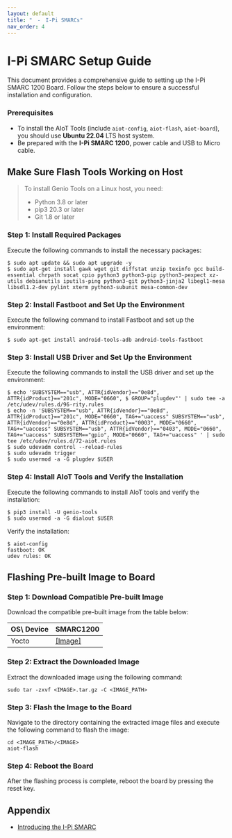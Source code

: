 ```yaml
---
layout: default
title: "　-　I-Pi SMARCs"
nav_order: 4
---
```


# I-Pi SMARC Setup Guide

This document provides a comprehensive guide to setting up the I-Pi SMARC 1200 Board. Follow the steps below to ensure a successful installation and configuration.

### Prerequisites

* To install the AIoT Tools (include `aiot-config`, `aiot-flash`, `aiot-board`), you should use **Ubuntu 22.04** LTS host system.
* Be prepared with the **I-Pi SMARC 1200**, power cable and USB to Micro cable.


## Make Sure Flash Tools Working on Host

> To install Genio Tools on a Linux host, you need:
> * Python 3.8 or later
> * pip3 20.3 or later
> * Git 1.8 or later

### Step 1: Install Required Packages
Execute the following commands to install the necessary packages:

  ```
  $ sudo apt update && sudo apt upgrade -y
  $ sudo apt-get install gawk wget git diffstat unzip texinfo gcc build-essential chrpath socat cpio python3 python3-pip python3-pexpect xz-utils debianutils iputils-ping python3-git python3-jinja2 libegl1-mesa libsdl1.2-dev pylint xterm python3-subunit mesa-common-dev
  ```

### Step 2: Install Fastboot and Set Up the Environment
Execute the following command to install Fastboot and set up the environment:

  ```
  $ sudo apt-get install android-tools-adb android-tools-fastboot
  ```

### Step 3: Install USB Driver and Set Up the Environment
Execute the following commands to install the USB driver and set up the environment:

  ```
  $ echo 'SUBSYSTEM=="usb", ATTR{idVendor}=="0e8d", ATTR{idProduct}=="201c", MODE="0660", $ GROUP="plugdev"' | sudo tee -a /etc/udev/rules.d/96-rity.rules
  $ echo -n 'SUBSYSTEM=="usb", ATTR{idVendor}=="0e8d", ATTR{idProduct}=="201c", MODE="0660", TAG+="uaccess" SUBSYSTEM=="usb", ATTR{idVendor}=="0e8d", ATTR{idProduct}=="0003", MODE="0660", TAG+="uaccess" SUBSYSTEM=="usb", ATTR{idVendor}=="0403", MODE="0660", TAG+="uaccess" SUBSYSTEM=="gpio", MODE="0660", TAG+="uaccess" ' | sudo tee /etc/udev/rules.d/72-aiot.rules
  $ sudo udevadm control --reload-rules
  $ sudo udevadm trigger
  $ sudo usermod -a -G plugdev $USER
  ```

### Step 4: Install AIoT Tools and Verify the Installation
Execute the following commands to install AIoT tools and verify the installation:

  ```
  $ pip3 install -U genio-tools
  $ sudo usermod -a -G dialout $USER
  ```

Verify the installation:

  ```
  $ aiot-config
  fastboot: OK
  udev rules: OK
  ```

## Flashing Pre-built Image to Board

### Step 1: Download Compatible Pre-built Image
Download the compatible pre-built image from the table below:

  | OS\ Device    | SMARC1200 |
  |---------------|-----------|
  | Yocto         | [[Image]](https://itriaihub.blob.core.windows.net/prebuilt-images/Adlink-SMARC/lec-mtk-i1200-ufs_3v4_22_07_24.tar.gz) |

### Step 2: Extract the Downloaded Image
Extract the downloaded image using the following command:

  ```
  sudo tar -zxvf <IMAGE>.tar.gz -C <IMAGE_PATH>
  ```

### Step 3: Flash the Image to the Board
Navigate to the directory containing the extracted image files and execute the following command to flash the image:

  ```
  cd <IMAGE_PATH>/<IMAGE>
  aiot-flash
  ```

### Step 4: Reboot the Board
After the flashing process is complete, reboot the board by pressing the reset key.

## Appendix

* [Introducing the I-Pi SMARC](https://www.ipi.wiki/pages/1200-docs?page=index.html)